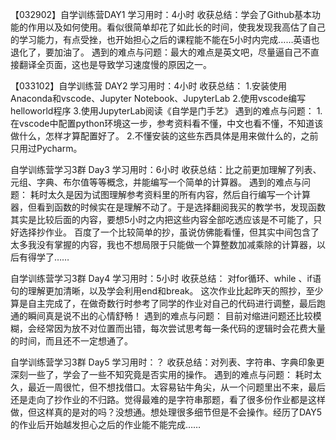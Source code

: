 【032902】自学训练营DAY1
学习用时：4小时
收获总结：学会了Github基本功能的作用以及如何使用。看似很简单却花了如此长的时间，使我发现我高估了自己的学习能力，有点受挫，也开始担心之后的课程能不能在5小时内完成……英语也退化了，要加油了。
遇到的难点与问题：最大的难点是英文吧，尽量逼自己不直接翻译全页面，这也是导致学习速度慢的原因之一。


【033102】自学训练营 DAY2
学习用时：4小时
收获总结：
1.安装使用Anaconda和vscode、Jupyter Notebook、JupyterLab
2.使用vscode编写helloworld程序
3.使用JupyterLab阅读《自学是门手艺》
遇到的难点与问题：
1.在vscode中配置python环境这一步，参考资料看不懂，中文也看不懂，不知道该做什么，怎样才算配置好了。
2.不懂安装的这些东西具体是用来做什么的，之前只用过Pycharm。


自学训练营学习3群  Day3
学习用时：6小时
收获总结：比之前更加理解了列表、元组、字典、布尔值等等概念，并能编写一个简单的计算器。
遇到的难点与问题：
耗时太久是因为试图理解参考资料里的所有内容，然后自行编写一个计算器，但看到函数的时候实在是理解不动了。于是选择翻阅我买的教学书，发现函数其实是比较后面的内容，要想5小时之内把这些内容全部吃透应该是不可能了，只好选择抄作业。
百度了一个比较简单的抄，虽说仿佛能看懂，但其实中间包含了太多我没有掌握的内容，我也不想局限于只能做一个算整数加减乘除的计算器，以后有得学了……


自学训练营学习3群  Day4
学习用时：5小时
收获总结：
对for循环、while 、if语句的理解更加清晰，以及学会利用end和break。
这次作业比起昨天的照抄，至少算是自主完成了，在做奇数行时参考了同学的作业对自己的代码进行调整，最后跑通的瞬间真是说不出的心情舒畅！
遇到的难点与问题：
目前对缩进问题还比较模糊，会经常因为放不对位置而出错，每次尝试思考每一条代码的逻辑时会花费大量的时间，而且还不一定想通了。


自学训练营学习3群  Day5
学习用时：？
收获总结：对列表、字符串、字典印象更深刻一些了，学会了一些不知究竟是否实用的操作。
遇到的难点与问题：
耗时太久，最近一周很忙，但不想找借口。太容易钻牛角尖，从一个问题里出不来，最后还是走向了抄作业的不归路。觉得最难的是字符串那题，看了很多份作业都是这样做，但这样真的是对的吗？没想通。想处理很多细节但是不会操作。经历了DAY5的作业后开始越发担心之后的作业能不能完成……
